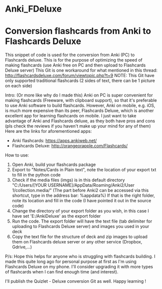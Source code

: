 # Anki_FDeluxe

<H1>Conversion flashcards from Anki to Flashcards Deluxe</H1>

This snippet of code is used for the conversion from Anki (PC) to Flashcards deluxe. This is for the purpose of optimizing the speed of making flashcards (use Anki free on PC and then upload to Flashcards Deluxe server)
This Git is one workaround for what mentioned in this thread: http://flashcardsdeluxe.com/forum/viewtopic.php?t=9
NOTE: This Git have only supported traditional flashcards (2 sides of text, there can be 1 picture on each side)

Intro: (Or more like why do I made this)
Anki on PC is super convenient for making flashcards (Freeware, with clipboard support), so that it's preferable to use Anki software to build flashcards.
However, Anki on mobile, e.g. iOS, is much more expensive than its peer, Flashcards Deluxe, which is another excellent app for learning flashcards on mobile.
I just want to take advantage of Anki and Flashcards deluxe, as they both have pros and cons (pls check the reviews if you haven't make up your mind for any of them)
Here are the links for aforementioned apps:
+ Anki flashcards: https://apps.ankiweb.net/
+ Flashcards Deluxe: http://orangeorapple.com/Flashcards/

How to use:
  1. Open Anki, build your flashcards package
  2. Export to "Notes/Cards in Plain text", note the location of your export txt to fill in the python code
  3. Check if the media files (imgs) is in this default directory "C:/Users/[YOUR USERNAME]/AppData/Roaming/Anki2/User 1/collection.media/" (The part before Anki2 can be accessed via this shortcut, type in the address bar: %appdata%)
     If that is the right folder, note its location and fill in the code (I have pointed it out in the source code)
  4. Change the directory of your export folder as you wish, in this case I have set 'E:/AnkiDeluxe' as the export folder
  5. Run the code. The export folder will have the text file (tab delimiter for uploading to Flashcards Deluxe server) and images you used in your deck
  6. Copy the text file for the structure of deck and zip images to upload them on Flashcards deluxe server or any other service (Dropbox, Gdrive,...)


P/s: Hope this helps for anyone who is struggling with flashcards building. I made this quite long ago for personal purpose at first as I'm using Flashcards Deluxe on my phone. I'll consider upgrading it with more types of flashcards when I can find enough time (and interest).

I'll publish the Quizlet - Deluxe conversion Git as well. Happy learning !
